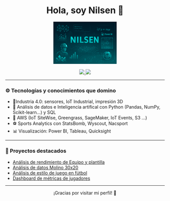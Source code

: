 <h1 align="center">Hola, soy Nilsen 👋</h1>

<p align="center">
  <img src="https://github.com/nralm97/sportech-n/blob/main/portada%20Nilsen.png" width="200" alt="Foto de Nilsen"/>
</p>

<p align="center">
  <a href="https://www.linkedin.com/in/nilsen-alvarez-meza/" target="_blank">
    <img src="https://img.shields.io/badge/LinkedIn-0077B5?style=flat-square&logo=linkedin&logoColor=white" />
  </a>
  <a href="https://www.youtube.com/@nilsen97am/videos" target="_blank">
    <img src="https://img.shields.io/badge/YouTube-FF0000?style=flat-square&logo=youtube&logoColor=white" />
  </a>
  </a>
</p>

---

### ⚙️ Tecnologías y conocimientos que domino

- 🦾Industria 4.0: sensores, IoT Industrial, impresión 3D
- 🧠 Análisis de datos e Inteligencia artifical con Python (Pandas, NumPy, Scikit-learn...) y SQL
- 🧩 AWS (IoT SiteWise, Greengrass, SageMaker, IoT Events, S3 ...)
- ⚽ Sports Analytics con StatsBomb, Wyscout, Nacsport
- 📊 Visualización: Power BI, Tableau, Quicksight
  
---

### 📂 Proyectos destacados

- [Análisis de rendimiento de Equipo y plantilla](https://sanantonio-diracsportech.streamlit.app/Graficos)
- [Análisis de datos Molino 30x20](https://github.com/tuusuario/proyecto-3)
- [Análisis de estilo de juego en fútbol](https://github.com/tuusuario/proyecto-1)
- [Dashboard de métricas de jugadores](https://melgar-stats.streamlit.app/)

---

<p align="center">
  ¡Gracias por visitar mi perfil! 🤝
</p>

